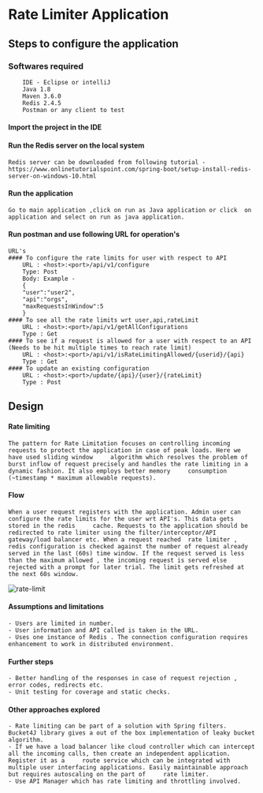 # Rate Limiter Application

## Steps to configure the application 

### Softwares required
		IDE - Eclipse or intelliJ
		Java 1.8
		Maven 3.6.0
		Redis 2.4.5
		Postman or any client to test
#### Import the project in the IDE
#### Run the Redis server on the local system 
	Redis server can be downloaded from following tutorial - 
	https://www.onlinetutorialspoint.com/spring-boot/setup-install-redis-server-on-windows-10.html
#### Run the application 
	Go to main application ,click on run as Java application or click  on application and select on run as java application.
#### Run postman and use following URL for operation's
	URL's
	#### To configure the rate limits for user with respect to API
		URL : <host>:<port>/api/v1/configure 
		Type: Post
		Body: Example - 
		{
		"user":"user2",
		"api":"orgs",
		"maxRequestsInWindow":5
		}
	#### To see all the rate limits wrt user,api,rateLimit
		URL : <host>:<port>/api/v1/getAllConfigurations
		Type : Get
	#### To see if a request is allowed for a user with respect to an API (Needs to be hit multiple times to reach rate limit)
		URL : <host>:<port>/api/v1/isRateLimitingAllowed/{userid}/{api}
		Type : Get
	#### To update an existing configuration
		URL : <host>:<port>/update/{api}/{user}/{rateLimit}
		Type : Post
		
## Design

#### Rate limiting 
	The pattern for Rate Limitation focuses on controlling incoming requests to protect the application in case of peak loads. Here we have used sliding window 	algorithm which resolves the problem of burst inflow of request precisely and handles the rate limiting in a dynamic fashion. It also employs better memory 	consumption (~timestamp * maximum allowable requests). 
	
	
	
#### Flow
	When a user request registers with the application. Admin user can configure the rate limits for the user wrt API's. This data gets stored in the redis 	cache. Requests to the application should be redirected to rate limiter using the filter/interceptor/API gateway/load balancer etc. When a request reached 	rate limiter , redis configuration is checked against the number of request already served in the last (60s) time window. If the request served is less 	than the maximum allowed , the incoming request is served else rejected with a prompt for later trial. The limit gets refreshed at the next 60s window. 
	
![rate-limit](https://user-images.githubusercontent.com/8221481/67385937-ac491d00-f5b1-11e9-98c4-9561c4275c81.png)


#### Assumptions and limitations 
	- Users are limited in number.
	- User information and API called is taken in the URL.
	- Uses one instance of Redis . The connection configuration requires enhancement to work in distributed environment.

#### Further steps
	- Better handling of the responses in case of request rejection , error codes, redirects etc. 
	- Unit testing for coverage and static checks. 

#### Other approaches explored
	- Rate limiting can be part of a solution with Spring filters. Bucket4J library gives a out of the box implementation of leaky bucket algorithm.
	- If we have a load balancer like cloud controller which can intercept all the incoming calls, then create an independent application. Register it as a 	route service which can be integrated with multiple user interfacing applications. Easily maintainable approach but requires autoscaling on the part of 	rate limiter. 
	- Use API Manager which has rate limiting and throttling involved. 
	



